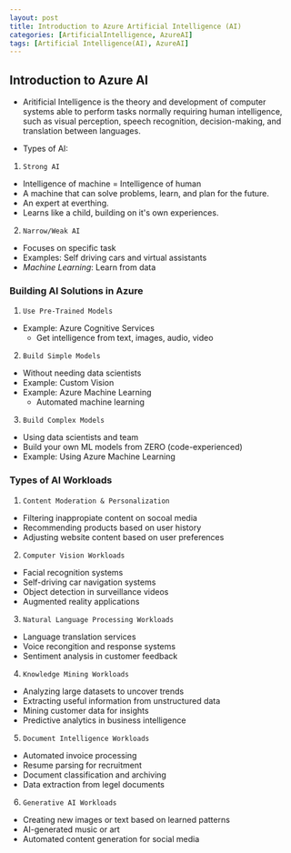 ```yaml
---
layout: post
title: Introduction to Azure Artificial Intelligence (AI)
categories: [ArtificialIntelligence, AzureAI]
tags: [Artificial Intelligence(AI), AzureAI]
---
```


## Introduction to Azure AI
- Aritificial Intelligence is the theory and development of computer systems able to perform tasks normally requiring human intelligence, such as visual perception, speech recognition, decision-making, and translation between languages.

- Types of AI:
1. `Strong AI`
- Intelligence of machine = Intelligence of human
- A machine that can solve problems, learn, and plan for the future.
- An expert at everthing.
- Learns like a child, building on it's own experiences.

2. `Narrow/Weak AI`
- Focuses on specific task
- Examples: Self driving cars and virtual assistants
- *Machine Learning*: Learn from data


### Building AI Solutions in Azure
1. `Use Pre-Trained Models`
- Example: Azure Cognitive Services
    + Get intelligence from text, images, audio, video

2. `Build Simple Models`
- Without needing data scientists
- Example: Custom Vision
- Example: Azure Machine Learning
    + Automated machine learning

3. `Build Complex Models`
- Using data scientists and team
- Build your own ML models from ZERO (code-experienced)
- Example: Using Azure Machine Learning

### Types of AI Workloads
1. `Content Moderation & Personalization`
- Filtering inappropiate content on socoal media
- Recommending products based on user history
- Adjusting website content based on user preferences

2. `Computer Vision Workloads`
- Facial recognition systems
- Self-driving car navigation systems
- Object detection in surveillance videos
- Augmented reality applications

3. `Natural Language Processing Workloads`
- Language translation services
- Voice recongition and response systems
- Sentiment analysis in customer feedback

4. `Knowledge Mining Workloads`
- Analyzing large datasets to uncover trends
- Extracting useful information from unstructured data
- Mining customer data for insights
- Predictive analytics in business intelligence

5. `Document Intelligence Workloads`
- Automated invoice processing
- Resume parsing for recruitment
- Document classification and archiving
- Data extraction from legel documents

6. `Generative AI Workloads`
- Creating new images or text based on learned patterns
- AI-generated music or art
- Automated content generation for social media





